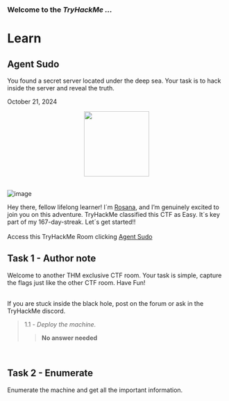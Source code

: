<h3> Welcome to the <em>TryHackMe ...</em></h3>
<h1>Learn</h1>
<h2>Agent Sudo</h2>
<p>You found a secret server located under the deep sea. Your task is to hack inside the server and reveal the truth.</p>
<p>October 21, 2024<br></p>

<div style="display: flex; justify-content: center; align-items: center;">
    <img src="https://github.com/user-attachments/assets/e78f69eb-2323-47d4-9684-7b478c5d8041" width="150px" height="150px"/>
</div>
<br>

![image](https://github.com/user-attachments/assets/85de77d1-55cb-403c-aa9d-e86ca373f287)


<p>Hey there, fellow lifelong learner! I´m <a href="https://www.linkedin.com/in/rosanafssantos/">Rosana</a>, and I’m genuinely excited to join you on this adventure. TryHackMe classified this CTF as Easy. It´s key part of my 167-day-streak. Let´s get started!!<br><br>
Access this TryHackMe Room clicking <a href="https://tryhackme.com/r/room/agentsudoctf)">Agent Sudo</a></p>

<h2>Task 1 - Author note</h2>

<p>Welcome to another THM exclusive CTF room. Your task is simple, capture the flags just like the other CTF room. Have Fun!<br><br>

If you are stuck inside the black hole, post on the forum or ask in the TryHackMe discord.<br>

> 1.1 - <em>Deploy the machine.</em><br>
>> <strong>No answer needed</strong><br>
<p><br></p>

<h2>Task 2 - Enumerate</h2>

<p>Enumerate the machine and get all the important information.</p>
<p><br></p>
